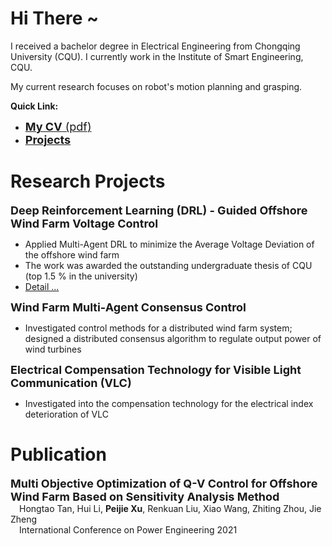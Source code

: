 <script>
var _hmt = _hmt || [];
(function() {
  var hm = document.createElement("script");
  hm.src = "https://hm.baidu.com/hm.js?7b209b2fdcb7fe3b26b9d3bfdaef9479";
  var s = document.getElementsByTagName("script")[0]; 
  s.parentNode.insertBefore(hm, s);
})();
</script>

# Hi There ~

I received a bachelor degree in Electrical Engineering from Chongqing University (CQU). I currently work in the Institute of Smart Engineering, CQU.
  
My current research focuses on robot's motion planning and grasping. 

**Quick Link:**
* <a href="Projects_Details/1_underguaduate_thesis.html"> <font size=4> <b>My CV</b> (pdf)</font> </a>
* <a href="Projects_Details/Projects_index.html"> <font size=4> <b>Projects</b></font> </a>
  

# Research Projects

<font size=4> <b>Deep Reinforcement Learning (DRL) - Guided Offshore Wind Farm Voltage Control</b> </font>  

* Applied Multi-Agent DRL to minimize the Average Voltage Deviation of the offshore wind farm
* The work was awarded the outstanding undergraduate thesis of CQU (top 1.5 % in the university)
* [Detail ...](Projects_Details/1_underguaduate_thesis.md)
  
<font size=4> <b>Wind Farm Multi-Agent Consensus Control</b> </font>  

* Investigated control methods for a distributed wind farm system; designed a distributed consensus algorithm to regulate output power of wind turbines
  
<font size=4> <b>Electrical Compensation Technology for Visible Light Communication (VLC)</b></font>  

* Investigated into the compensation technology for the electrical index deterioration of VLC
  
# Publication

<font size=4> <b>Multi Objective Optimization of Q-V Control for Offshore Wind Farm Based on Sensitivity Analysis Method</b></font>  
&emsp;Hongtao Tan, Hui Li, **Peijie Xu**, Renkuan Liu, Xiao Wang, Zhiting Zhou, Jie Zheng  
&emsp;International Conference on Power Engineering 2021

